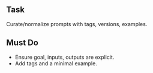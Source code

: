 ## Task
Curate/normalize prompts with tags, versions, examples.
## Must Do
- Ensure goal, inputs, outputs are explicit.
- Add tags and a minimal example.
